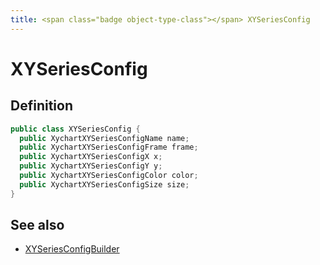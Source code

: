 ```yaml
---
title: <span class="badge object-type-class"></span> XYSeriesConfig
---
```

# <span class="badge object-type-class"></span> XYSeriesConfig

## Definition

```java
public class XYSeriesConfig {
  public XychartXYSeriesConfigName name;
  public XychartXYSeriesConfigFrame frame;
  public XychartXYSeriesConfigX x;
  public XychartXYSeriesConfigY y;
  public XychartXYSeriesConfigColor color;
  public XychartXYSeriesConfigSize size;
}
```
## See also

 * <span class="badge builder"></span> [XYSeriesConfigBuilder](./builder-XYSeriesConfigBuilder.md)
